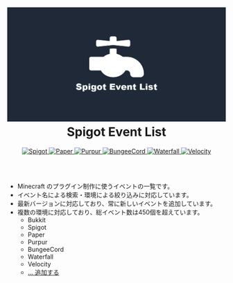 <h1 align="center">
  <a href="https://spigot-event-list.s7a.dev">
    <img src="packages/web/public/logo.png" alt="spigot-event-list"/>
  </a>
  Spigot Event List
</h1>

<p align="center">
  <a href="https://www.spigotmc.org">
    <img alt="Spigot" src="https://img.shields.io/badge/dynamic/json?color=orange&label=Spigot&query=Spigot&url=https%3A%2F%2Fraw.githubusercontent.com%2Fsya-ri%2Fspigot-event-list%2Fmaster%2Fpackages%2Fdata%2Fversions.json" />
  </a>
  <a href="https://papermc.io/downloads#Paper">
    <img alt="Paper" src="https://img.shields.io/badge/dynamic/json?color=lightgray&label=Paper&query=Paper&url=https%3A%2F%2Fraw.githubusercontent.com%2Fsya-ri%2Fspigot-event-list%2Fmaster%2Fpackages%2Fdata%2Fversions.json" />
  </a>
  <a href="https://purpurmc.org">
    <img alt="Purpur" src="https://img.shields.io/badge/dynamic/json?color=blueviolet&label=Purpur&query=Purpur&url=https%3A%2F%2Fraw.githubusercontent.com%2Fsya-ri%2Fspigot-event-list%2Fmaster%2Fpackages%2Fdata%2Fversions.json" />
  </a>
  <a href="https://www.spigotmc.org/wiki/bungeecord">
    <img alt="BungeeCord" src="https://img.shields.io/badge/dynamic/json?color=yellow&label=BungeeCord&query=Bungee&url=https%3A%2F%2Fraw.githubusercontent.com%2Fsya-ri%2Fspigot-event-list%2Fmaster%2Fpackages%2Fdata%2Fversions.json" />
  </a>
  <a href="https://papermc.io/downloads#Waterfall">
    <img alt="Waterfall" src="https://img.shields.io/badge/dynamic/json?color=lightblue&label=Waterfall&query=Waterfall&url=https%3A%2F%2Fraw.githubusercontent.com%2Fsya-ri%2Fspigot-event-list%2Fmaster%2Fpackages%2Fdata%2Fversions.json" />
  </a>
  <a href="https://papermc.io/downloads#Velocity">
    <img alt="Velocity" src="https://img.shields.io/badge/dynamic/json?color=lightgreen&label=Velocity&query=Velocity&url=https%3A%2F%2Fraw.githubusercontent.com%2Fsya-ri%2Fspigot-event-list%2Fmaster%2Fpackages%2Fdata%2Fversions.json" />
  </a>
</p>

<br />
<br />

- Minecraft のプラグイン制作に使うイベントの一覧です。
- イベント名による検索・環境による絞り込みに対応しています。
- 最新バージョンに対応しており、常に新しいイベントを追加しています。
- 複数の環境に対応しており、総イベント数は450個を超えています。
  - Bukkit
  - Spigot
  - Paper
  - Purpur
  - BungeeCord
  - Waterfall
  - Velocity
  - [... 追加する](https://github.com/sya-ri/spigot-event-list/issues/new?template=new-environment.yml)
